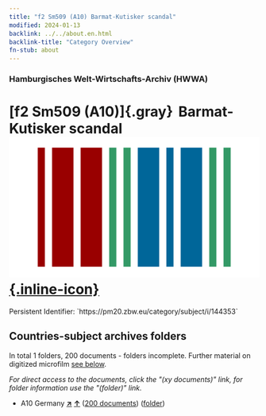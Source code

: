 ```yaml
---
title: "f2 Sm509 (A10) Barmat-Kutisker scandal"
modified: 2024-01-13
backlink: ../../about.en.html
backlink-title: "Category Overview"
fn-stub: about
---
```


### Hamburgisches Welt-Wirtschafts-Archiv (HWWA)

# [f2 Sm509 (A10)]{.gray}&#8201; Barmat-Kutisker scandal &#160; [![Wikidata](/images/Wikidata-logo.svg "Wikidata"){.inline-icon}](http://www.wikidata.org/entity/Q104699617)

<div class="hint">Persistent Identifier: `https://pm20.zbw.eu/category/subject/i/144353`</div>







## Countries-subject archives folders







In total 1 folders, 200 documents - folders incomplete. Further material on digitized microfilm [see below](#filmsections).

_For direct access to the documents, click the "(xy documents)" link, for folder information use the "(folder)" link._


- A10 Germany [**&nearr;**](../../../geo/i/126128/about.en.html "Germany (all folders)") [**&uarr;**](../../../geo/about.en.html#A10 "Country category system") (<a href="https://pm20.zbw.eu/iiifview/folder/sh/126128,144353" title="about: Germany : Barmat-Kutisker scandal" target="_blank">200 documents</a>) ([folder](../../../../folder/sh/1261xx/126128/1443xx/144353/about.en.html))



<a id="filmsections" />













